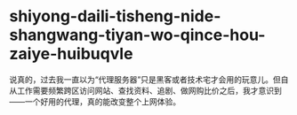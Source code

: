 # shiyong-daili-tisheng-nide-shangwang-tiyan-wo-qince-hou-zaiye-huibuqvle
说真的，过去我一直以为“代理服务器”只是黑客或者技术宅才会用的玩意儿。但自从工作需要频繁跨区访问网站、查找资料、追剧、做网购比价之后，我才意识到——一个好用的代理，真的能改变整个上网体验。
